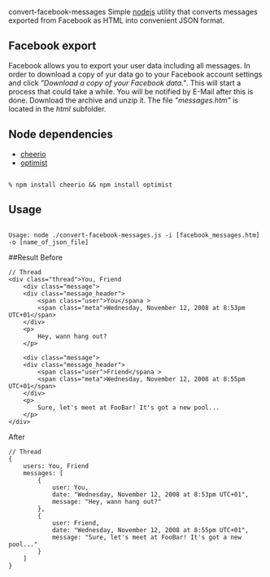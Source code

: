  convert-facebook-messages
Simple [nodejs](http://nodejs.org) utility that converts messages exported from Facebook as HTML into convenient JSON format.
## Facebook export
Facebook allows you to export your user data including all messages. In order to download a copy of yur data go to your Facebook account settings and click *"Download a copy of your Facebook data."*. This will start a process that could take a while. You will be notified by E-Mail after this is done. Download the archive and unzip it. The file *"messages.htm"* is located in the *html* subfolder.

## Node dependencies
+ [cheerio](https://github.com/MatthewMueller/cheerio)
+ [optimist](https://github.com/substack/node-optimist)

<code>
% npm install cheerio && npm install optimist
</code>

## Usage
<code>
Usage: node ./convert-facebook-messages.js -i [facebook_messages.htm] -o [name_of_json_file]
</code>


##Result
Before

    // Thread
    <div class="thread">You, Friend
        <div class="message">
        <div class="message_header">
            <span class="user">You</spana >
            <span class="meta">Wednesday, November 12, 2008 at 8:53pm UTC+01</span>
        </div>
        <p>
            Hey, wann hang out?
        </p>

        <div class="message">
        <div class="message_header">
            <span class="user">Friend</spana >
            <span class="meta">Wednesday, November 12, 2008 at 8:55pm UTC+01</span>
        </div>
        <p>
            Sure, let's meet at FooBar! It's got a new pool...
        </p>
    </div>
    
After

    // Thread
    {
        users: You, Friend
        messages: [
            {
                user: You,
                date: "Wednesday, November 12, 2008 at 8:53pm UTC+01",
                message: "Hey, wann hang out?"
            },
            {
                user: Friend,
                date: "Wednesday, November 12, 2008 at 8:55pm UTC+01",
                message: "Sure, let's meet at FooBar! It's got a new pool..."
            }
        ]
    }
